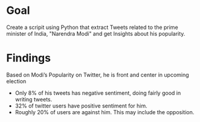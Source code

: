 # Goal
Create a scripit using Python that extract Tweets related to the prime minister of India, "Narendra Modi"
and get Insights about his popularity. 

# Findings


Based on Modi’s Popularity on Twitter, he is front and center in upcoming election

* Only 8% of his tweets has negative sentiment, doing fairly good in writing tweets.
* 32% of twitter users have positive sentiment for him.
* Roughly 20% of users are against him. This may include the opposition.
